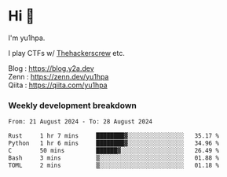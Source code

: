 # Hi 👋

I'm yu1hpa.

I play CTFs w/ [Thehackerscrew](https://www.thehackerscrew.team/) etc.

Blog : https://blog.y2a.dev  
Zenn : https://zenn.dev/yu1hpa  
Qiita : https://qiita.com/yu1hpa  

### Weekly development breakdown

<!--START_SECTION:waka-->

```txt
From: 21 August 2024 - To: 28 August 2024

Rust     1 hr 7 mins     ████████▓░░░░░░░░░░░░░░░░   35.17 %
Python   1 hr 6 mins     ████████▓░░░░░░░░░░░░░░░░   34.96 %
C        50 mins         ██████▓░░░░░░░░░░░░░░░░░░   26.49 %
Bash     3 mins          ▒░░░░░░░░░░░░░░░░░░░░░░░░   01.88 %
TOML     2 mins          ▒░░░░░░░░░░░░░░░░░░░░░░░░   01.18 %
```

<!--END_SECTION:waka-->

